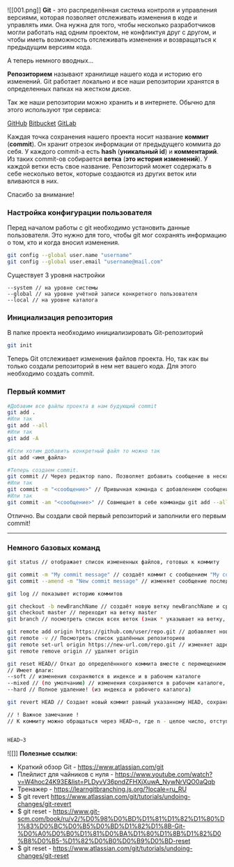 ![[001.png]]
**Git** - это распределённая система контроля и управления версиями, которая позволяет отслеживать изменения в коде и управлять ими. 
Она нужна для того, чтобы несколько разработчиков могли работать над одним проектом, не конфликтуя друг с другом, и чтобы иметь возможность отслеживать изменения и возвращаться к предыдущим версиям кода.

А теперь немного вводных...

**Репозиторием** называют хранилище нашего кода и историю его изменений. 
Git работает локально и все наши репозитории хранятся в определенных папках на жестком диске.


Так же наши репозитории можно хранить и в интернете. Обычно для этого используют три сервиса:

[GitHub](https://github.com/)
[Bitbucket](https://bitbucket.org/)
[GitLab](https://gitlab.com/)

Каждая точка сохранения нашего проекта носит название **коммит** (**commit**). 
Он хранит отрезок информации от предыдущего коммита до себя.
У каждого commit-a есть **hash** (**уникальный id**) и **комментарий**. 
Из таких commit-ов собирается **ветка** (**это история изменений**).
У каждой ветки есть свое название. 
Репозиторий может содержать в себе несколько веток, которые создаются из других веток или вливаются в них.

Спасибо за внимание!
### Настройка конфигурации пользователя

Перед началом работы с git необходимо установить данные пользователя.
Это нужно для того, чтобы git мог сохранять информацию о том, кто и когда вносил изменения.

```bash
git config --global user.name "username"
git config --global user.email "username@mail.com"
```

Существует 3 уровня настройки
```
--system // на уровне системы
--global // на уровне учётной записи конкретного пользователя
--local // на уровне каталога
```

### Инициализация репозитория

В папке проекта необходимо инициализировать Git-репозиторий
```bash
git init
```

Теперь Git отслеживает изменения файлов проекта. Но, так как вы только создали репозиторий в нем нет вашего кода. Для этого необходимо создать commit.

### Первый коммит

```bash
#Добавим все файлы проекта в нам будующий commit
git add .
#Или так
git add --all
#Или так
git add -A

#Если хотим добавить конкретный файл то можно так
git add <имя_файла> 

#Теперь создаем commit. 
git commit // Через редактор nano. Позволяет добавить сообщение в несколько строк.
#Или так
git commit -m "<сообщение>" // Привычная команда с добавлением сообщения в одну стрку.
#Или так
git commit -am "<сообщение>" // Совмещает в себе комманды git add --all и git commit -m "<сообщение>"
```

Отлично. Вы создали свой первый репозиторий и заполнили его первым commit!

---

### Немного базовых команд

```bash
git status // отображает список измененных файлов, готовых к коммиту

git commit -m "My commit message" // создаёт коммит с сообщением "My commit message"
git commit --amend -m "New commit message" // изменяет сообщение последний коммит

git log // показывет историю коммитов

git checkout -b newBranchName // создаёт новую ветку newBranchName и сразу переходит на неё
git checkout master // переходит на ветку master
git branch // посмотреть список всех веток (знак * указывает на ветку, на которой мы находимся)

git remote add origin https://github.com/user/repo.git // добавляет новый удалённый репозиторий с именем origin и адресом https://github.com/user/repo.git
git remote -v // Посмотреть список удалённых репозиториев
git remote set-url origin https://new-url.com/repo.git // изменяет адрес origin
git remote remove origin // удаляет origin

git reset HEAD// Откат до определённного коммита вместе с перемещением указателя HEAD. Коммиты, находящиеся выше в иерархии удаляются (с возможностью восстановления с помощью git reflog).
// Имеет флаги:
--soft // изменения сохраняются в индексе и в рабочем каталоге 
--mixed // (по умолчанию) // изменения сохраняются в рабочем каталоге, но удаляются из индекса
--hard // Полное удаление! (из индекса и рабочего каталога)

git revert HEAD // Создает новый коммит равный указанному HEAD, сохраняя иторию коммитов

// ! Важное замечание !
// К коммиту можно обращаться через HEAD~n, где n - целое число, отступ от последнего коммита.


HEAD~3
```


![[]]
**Полезные ссылки:**

- Краткий обзор Git - https://www.atlassian.com/git
- Плейлист для чайников с нуля - https://www.youtube.com/watch?v=W4hoc24K93E&list=PLDyvV36pndZFHXjXuwA_NywNrVQO0aQqb
- Тренажер - https://learngitbranching.js.org/?locale=ru_RU
- $ git revert https://www.atlassian.com/git/tutorials/undoing-changes/git-revert
- $ git reset - https://www.git-scm.com/book/ru/v2/%D0%98%D0%BD%D1%81%D1%82%D1%80%D1%83%D0%BC%D0%B5%D0%BD%D1%82%D1%8B-Git-%D0%A0%D0%B0%D1%81%D0%BA%D1%80%D1%8B%D1%82%D0%B8%D0%B5-%D1%82%D0%B0%D0%B9%D0%BD-reset 
 - $ git reset - https://www.atlassian.com/git/tutorials/undoing-changes/git-reset
